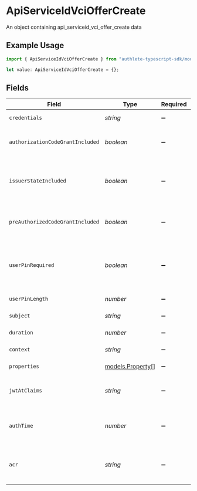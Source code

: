 # ApiServiceIdVciOfferCreate

An object containing api_serviceid_vci_offer_create data

## Example Usage

```typescript
import { ApiServiceIdVciOfferCreate } from "authlete-typescript-sdk/models";

let value: ApiServiceIdVciOfferCreate = {};
```

## Fields

| Field                                                                                                                                       | Type                                                                                                                                        | Required                                                                                                                                    | Description                                                                                                                                 |
| ------------------------------------------------------------------------------------------------------------------------------------------- | ------------------------------------------------------------------------------------------------------------------------------------------- | ------------------------------------------------------------------------------------------------------------------------------------------- | ------------------------------------------------------------------------------------------------------------------------------------------- |
| `credentials`                                                                                                                               | *string*                                                                                                                                    | :heavy_minus_sign:                                                                                                                          | The value of the `credentials` object in the JSON format.                                                                                   |
| `authorizationCodeGrantIncluded`                                                                                                            | *boolean*                                                                                                                                   | :heavy_minus_sign:                                                                                                                          | The flag indicating whether the `authorization_code` object is<br/>included in the `grants` object.<br/>                                    |
| `issuerStateIncluded`                                                                                                                       | *boolean*                                                                                                                                   | :heavy_minus_sign:                                                                                                                          | The flag indicating whether the `issuer_state` property is<br/>included in the `authorization_code` object in the `grants`<br/>object.<br/> |
| `preAuthorizedCodeGrantIncluded`                                                                                                            | *boolean*                                                                                                                                   | :heavy_minus_sign:                                                                                                                          | The flag to include the<br/>`urn:ietf:params:oauth:grant-type:pre-authorized_code` object<br/>in the `grants` object.<br/>                  |
| `userPinRequired`                                                                                                                           | *boolean*                                                                                                                                   | :heavy_minus_sign:                                                                                                                          | The value of the `user_pin_required` property in the<br/>`urn:ietf:params:oauth:grant-type:pre-authorized_code` object in<br/>the `grants` object.<br/> |
| `userPinLength`                                                                                                                             | *number*                                                                                                                                    | :heavy_minus_sign:                                                                                                                          | The length of the user PIN to generate.                                                                                                     |
| `subject`                                                                                                                                   | *string*                                                                                                                                    | :heavy_minus_sign:                                                                                                                          | The subject associated with the credential offer.                                                                                           |
| `duration`                                                                                                                                  | *number*                                                                                                                                    | :heavy_minus_sign:                                                                                                                          | The duration of the credential offer.                                                                                                       |
| `context`                                                                                                                                   | *string*                                                                                                                                    | :heavy_minus_sign:                                                                                                                          | The general-purpose arbitrary string.                                                                                                       |
| `properties`                                                                                                                                | [models.Property](../models/property.md)[]                                                                                                  | :heavy_minus_sign:                                                                                                                          | Extra properties to associate with the credential offer.                                                                                    |
| `jwtAtClaims`                                                                                                                               | *string*                                                                                                                                    | :heavy_minus_sign:                                                                                                                          | Additional claims that are added to the payload part of the JWT<br/>access token.<br/>                                                      |
| `authTime`                                                                                                                                  | *number*                                                                                                                                    | :heavy_minus_sign:                                                                                                                          | The time at which the user authentication was performed during<br/>the course of issuing the credential offer.<br/>                         |
| `acr`                                                                                                                                       | *string*                                                                                                                                    | :heavy_minus_sign:                                                                                                                          | The Authentication Context Class Reference of the user authentication<br/>performed during the course of issuing the credential offer.<br/> |